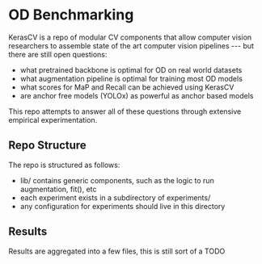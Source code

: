# OD Benchmarking

KerasCV is a repo of modular CV components that allow computer vision researchers to
assemble state of the art computer vision pipelines --- but there are still open
questions:

- what pretrained backbone is optimal for OD on real world datasets
- what augmentation pipeline is optimal for training most OD models
- what scores for MaP and Recall can be achieved using KerasCV
- are anchor free models (YOLOx) as powerful as anchor based models

This repo attempts to answer all of these questions through extensive empirical
experimentation.

## Repo Structure

The repo is structured as follows:

- lib/ contains generic components, such as the logic to run augmentation, fit(), etc
- each experiment exists in a subdirectory of experiments/
- any configuration for experiments should live in this directory

## Results

Results are aggregated into a few files, this is still sort of a TODO
